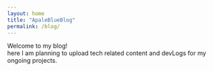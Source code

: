 ```yaml
---
layout: home
title: "ApaleBlueBlog"
permalink: /blog/
---
```


Welcome to my blog!<br>
here I am planning to upload tech related content and devLogs for my ongoing projects.
